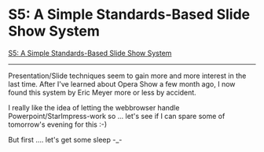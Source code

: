 # S5: A Simple Standards-Based Slide Show System

<a href="http://www.meyerweb.com/eric/tools/s5/">S5: A Simple Standards-Based Slide Show System</a>

-------------------------------



Presentation/Slide techniques seem to gain more and more interest in the last time. After I've learned about Opera Show a few month ago, I now found this system by Eric Meyer more or less by accident.



I really like the idea of letting the webbrowser handle Powerpoint/StarImpress-work so ... let's see if I can spare some of tomorrow's evening for this :-)



But first .... let's get some sleep -_-


